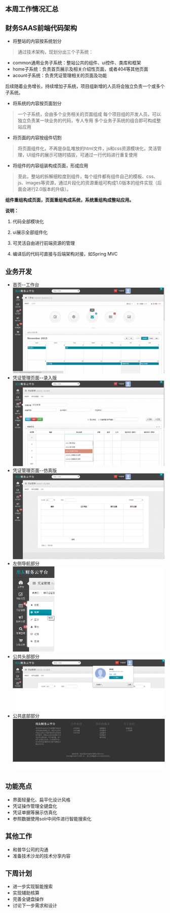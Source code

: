 ## 本周工作情况汇总

## 财务SAAS前端代码架构
- 将整站的内容按系统划分
> 通过技术架构，现划分出三个子系统：
 - common通用业务子系统：整站公共的组件、ui控件、类库和框架
 - home子系统：负责首页展示及相关介绍性页面，或者404等其他页面
 - acount子系统：负责凭证管理相关的页面及功能

后续随着业务增长，持续增加子系统，项目组新增的人员将会独立负责一个或多个子系统。

- 将系统的内容按页面划分
> 一个子系统，会由多个业务相关的页面组成
每个项目组的开发人员，可以独立负责某一块业务的代码，专人专用
多个业务子系统的组合即可构成整站应用

- 将页面的内容按组件切割
> 将页面组件化，不再是杂乱堆放的html文件，js和css资源模块化，灵活管理，UI组件的展示可随时插拔，可通过一行代码进行重复使用

- 将组件的内容组装构成页面，形成应用
> 至此，整站的拆解细粒度到组件，每个组件都有组件自己的模板、css、js、images等资源，通过片段化的资源重组可构成1.0版本的组件实现（后面会进行2.0版本的升级）。

**组件重组构成页面，页面重组构成系统，系统重组构成整站应用。**

**说明：**

1. 代码全部模块化

2. ui展示全部组件化

3. 可灵活自由进行前端资源的管理

4. 编译后的代码可直接与后端架构对接，如Spring MVC

## 业务开发

- 首页--工作台
![](/img/index.png)
- 凭证管理页面--录入版
![](/img/edit.png)
- 凭证管理页面--仿真版
![](/img/create.png)
- 左侧导航部分
![](/img/side.png)
- 公共头部部分
![](/img/header.png)
- 公共底部部分
![](/img/footer.png)

## 功能亮点
- 界面轻量化、扁平化设计风格
- 凭证操作管理全键盘化
- 凭证单据等展示仿真化
- 参照数据使用solr中间件进行智能搜索化

## 其他工作
- 和普华公司的沟通
- 准备技术沙龙的技术分享内容

## 下周计划
- 进一步实现智能搜索
- 实现辅助核算
- 完善全键盘操作
- 讨论下一步需求和设计
